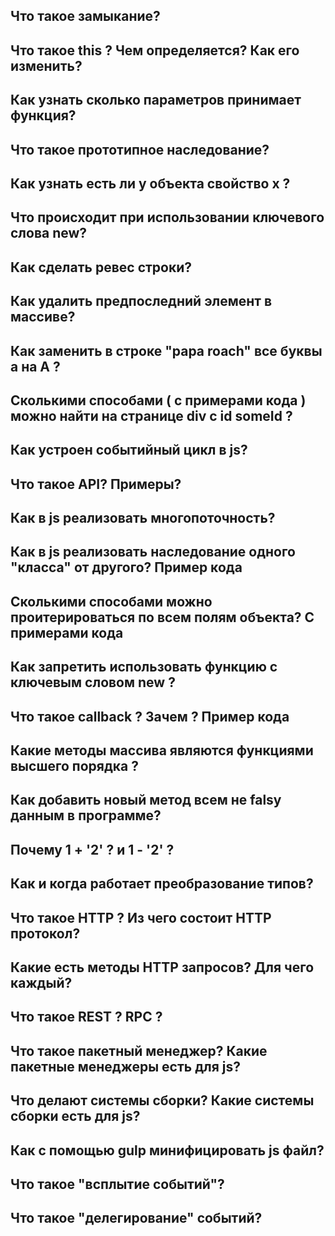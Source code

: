 ## Что такое замыкание?
## Что такое this ? Чем определяется? Как его изменить?
## Как узнать сколько параметров принимает функция?
## Что такое прототипное наследование?
## Как узнать есть ли у объекта свойство x ?
## Что происходит при использовании ключевого слова new?
## Как сделать ревес строки?
## Как удалить предпоследний элемент в массиве?
## Как заменить в строке "papa roach" все буквы a на A ?
## Сколькими способами ( с примерами кода ) можно найти на странице div с id someId ?
## Как устроен событийный цикл в js?
## Что такое API? Примеры?
## Как в js реализовать многопоточность?
## Как в js реализовать наследование одного "класса" от другого? Пример кода
## Сколькими способами можно проитерироваться по всем полям объекта? С примерами кода
## Как запретить использовать функцию с ключевым словом new ?
## Что такое callback ? Зачем ? Пример кода
## Какие методы массива являются функциями высшего порядка ?
## Как добавить новый метод всем не falsy данным в программе?
## Почему 1 + '2' ? и 1 - '2' ?
## Как и когда работает преобразование типов?
## Что такое HTTP ? Из чего состоит HTTP протокол?
## Какие есть методы HTTP запросов? Для чего каждый?
## Что такое REST ? RPC ?
## Что такое пакетный менеджер? Какие пакетные менеджеры есть для js?
## Что делают системы сборки? Какие системы сборки есть для js?
## Как с помощью gulp минифицировать js файл?
## Что такое "всплытие событий"?
## Что такое "делегирование" событий?
